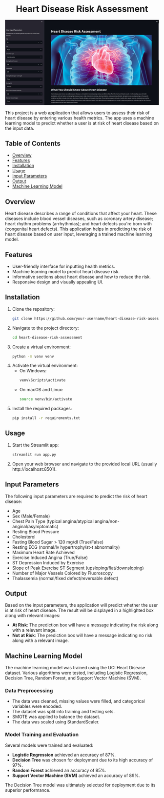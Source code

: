 <div align='center'>

# Heart Disease Risk Assessment

![Main Image](assets/main.jpeg)
</div>

This project is a web application that allows users to assess their risk of heart disease by entering various health metrics. The app uses a machine learning model to predict whether a user is at risk of heart disease based on the input data.

## Table of Contents
- [Overview](#overview)
- [Features](#features)
- [Installation](#installation)
- [Usage](#usage)
- [Input Parameters](#input-parameters)
- [Output](#output)
- [Machine Learning Model](#machine-learning-model)

## Overview
Heart disease describes a range of conditions that affect your heart. These diseases include blood vessel diseases, such as coronary artery disease; heart rhythm problems (arrhythmias); and heart defects you're born with (congenital heart defects). This application helps in predicting the risk of heart disease based on user input, leveraging a trained machine learning model.

## Features
- User-friendly interface for inputting health metrics.
- Machine learning model to predict heart disease risk.
- Informative sections about heart disease and how to reduce the risk.
- Responsive design and visually appealing UI.

## Installation
1. Clone the repository:
    ```bash
    git clone https://github.com/your-username/heart-disease-risk-assessment.git
    ```
2. Navigate to the project directory:
    ```bash
    cd heart-disease-risk-assessment
    ```
3. Create a virtual environment:
    ```bash
    python -m venv venv
    ```
4. Activate the virtual environment:
    - On Windows:
        ```bash
        venv\Scripts\activate
        ```
    - On macOS and Linux:
        ```bash
        source venv/bin/activate
        ```
5. Install the required packages:
    ```bash
    pip install -r requirements.txt
    ```

## Usage
1. Start the Streamlit app:
    ```bash
    streamlit run app.py
    ```
2. Open your web browser and navigate to the provided local URL (usually http://localhost:8501).

## Input Parameters
The following input parameters are required to predict the risk of heart disease:
- Age
- Sex (Male/Female)
- Chest Pain Type (typical angina/atypical angina/non-anginal/asymptomatic)
- Resting Blood Pressure
- Cholesterol
- Fasting Blood Sugar > 120 mg/dl (True/False)
- Resting ECG (normal/lv hypertrophy/st-t abnormality)
- Maximum Heart Rate Achieved
- Exercise Induced Angina (True/False)
- ST Depression Induced by Exercise
- Slope of Peak Exercise ST Segment (upsloping/flat/downsloping)
- Number of Major Vessels Colored by Fluoroscopy
- Thalassemia (normal/fixed defect/reversable defect)

## Output
Based on the input parameters, the application will predict whether the user is at risk of heart disease. The result will be displayed in a highlighted box along with relevant images:
- **At Risk**: The prediction box will have a message indicating the risk along with a relevant image.
- **Not at Risk**: The prediction box will have a message indicating no risk along with a relevant image.

## Machine Learning Model
The machine learning model was trained using the UCI Heart Disease dataset. Various algorithms were tested, including Logistic Regression, Decision Tree, Random Forest, and Support Vector Machine (SVM). 

### Data Preprocessing
- The data was cleaned, missing values were filled, and categorical variables were encoded.
- The dataset was split into training and testing sets.
- SMOTE was applied to balance the dataset.
- The data was scaled using StandardScaler.

### Model Training and Evaluation
Several models were trained and evaluated:
- **Logistic Regression** achieved an accuracy of 87%.
- **Decision Tree** was chosen for deployment due to its high accuracy of 97%.
- **Random Forest** achieved an accuracy of 85%.
- **Support Vector Machine (SVM)** achieved an accuracy of 89%.

The Decision Tree model was ultimately selected for deployment due to its superior performance.

